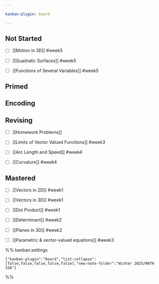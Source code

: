 ```yaml
---

kanban-plugin: board

---
```


## Not Started

- [ ] [[Motion in 3D]] #week5
- [ ] [[Quadratic Surfaces]] #week5
- [ ] [[Functions of Several Variables]] #week5


## Primed



## Encoding



## Revising

- [ ] [[Homework Problems]]
- [ ] [[Limits of Vector Valued Functions]] #week3
- [ ] [[Arc Length and Speed]] #week4
- [ ] [[Curvature]] #week4


## Mastered

- [ ] [[Vectors in 2D]] #week1
- [ ] [[Vectors in 3D]] #week1
- [ ] [[Dot Product]] #week1
- [ ] [[Determinant]] #week2
- [ ] [[Planes in 3D]] #week2
- [ ] [[Parametric & vector-valued equations]] #week3




%% kanban:settings
```
{"kanban-plugin":"board","list-collapse":[false,false,false,false,false],"new-note-folder":"Winter 2025/MATH 32A"}
```
%%